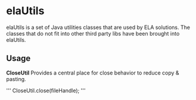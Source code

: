 elaUtils
========

elaUtils is a set of Java utilities classes that are used by ELA solutions.  The classes that do not fit into other third party libs have been brought into elaUtils.

## Usage

**CloseUtil**  Provides a central place for close behavior to reduce copy & pasting.

'''
CloseUtil.close(fileHandle);
'''
